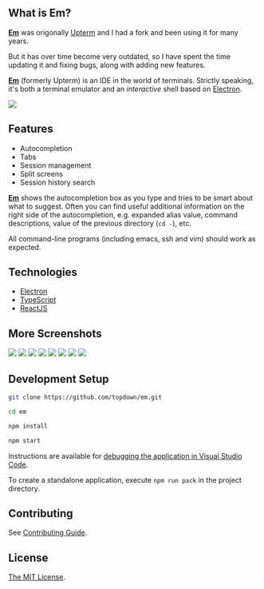 ## What is Em?

**[Em](https://github.com/topdown/em/)** was origonally [Upterm](https://github.com/railsware/upterm/) and I had a fork and been using it for many years.

But it has over time become very outdated, so I have spent the time updating it and fixing bugs, along with adding new features.

**[Em](https://github.com/topdown/em/)** (formerly Upterm) is an IDE in the world of terminals. Strictly speaking, it's both a
terminal emulator and an _interactive_ shell based on [Electron](https://www.electronjs.org/).

![](README/main.png)

## Features

- Autocompletion
- Tabs
- Session management
- Split screens
- Session history search

**[Em](https://github.com/topdown/em/)** shows the autocompletion box as you type and tries to be smart about what to suggest.
Often you can find useful additional information on the right side of the autocompletion, e.g. expanded alias value,
command descriptions, value of the previous directory (`cd -`), etc.

All command-line programs (including emacs, ssh and vim) should work as expected.

## Technologies

- [Electron](https://www.electronjs.org/)
- [TypeScript](http://www.typescriptlang.org/)
- [ReactJS](https://facebook.github.io/react/)

## More Screenshots

![](README/npm_autocompletion.png)
![](README/error.png)
![](README/top_autocompletion.png)
![](README/json_prettyfier.png)
![](README/vim.png)
![](README/emacs.png)
![](README/htop.png)
![](README/cd.png)

## Development Setup

```bash
git clone https://github.com/topdown/em.git

cd em

npm install

npm start
```

Instructions are available for [debugging the application in Visual Studio Code](docs/vscodedebugging.md).

To create a standalone application, execute `npm run pack` in the project directory.

## Contributing

See [Contributing Guide](CONTRIBUTING.md).

## License

[The MIT License](LICENSE).
